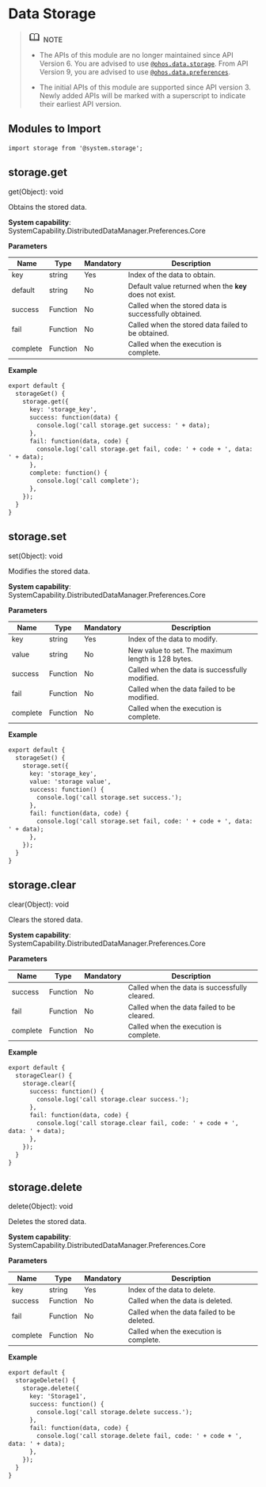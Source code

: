 # Data Storage

> ![icon-note.gif](public_sys-resources/icon-note.gif) **NOTE**<br/>
>
> - The APIs of this module are no longer maintained since API Version 6. You are advised to use [`@ohos.data.storage`](js-apis-data-storage.md). From API Version 9, you are advised to use [`@ohos.data.preferences`](js-apis-data-preferences.md).
>
> - The initial APIs of this module are supported since API version 3. Newly added APIs will be marked with a superscript to indicate their earliest API version.


## Modules to Import


```
import storage from '@system.storage';
```


## storage.get

get(Object): void

Obtains the stored data.

**System capability**: SystemCapability.DistributedDataManager.Preferences.Core

**Parameters**

| Name| Type| Mandatory| Description|
| -------- | -------- | -------- | -------- |
| key | string | Yes| Index of the data to obtain.|
| default | string | No| Default value returned when the **key** does not exist.|
| success | Function | No| Called when the stored data is successfully obtained.|
| fail | Function | No| Called when the stored data failed to be obtained.|
| complete | Function | No| Called when the execution is complete.|

**Example**

```
export default {    
  storageGet() {        
    storage.get({            
      key: 'storage_key',            
      success: function(data) {                
        console.log('call storage.get success: ' + data);            
      },            
      fail: function(data, code) {                
        console.log('call storage.get fail, code: ' + code + ', data: ' + data);            
      },            
      complete: function() {                
        console.log('call complete');            
      },
    });    
  }
}
```


## storage.set

set(Object): void

Modifies the stored data.

**System capability**: SystemCapability.DistributedDataManager.Preferences.Core

**Parameters**

| Name| Type| Mandatory| Description|
| -------- | -------- | -------- | -------- |
| key | string | Yes| Index of the data to modify.|
| value | string | No| New value to set. The maximum length is 128 bytes.|
| success | Function | No| Called when the data is successfully modified.|
| fail | Function | No| Called when the data failed to be modified.|
| complete | Function | No| Called when the execution is complete.|

**Example**

```
export default {    
  storageSet() {        
    storage.set({            
      key: 'storage_key',            
      value: 'storage value',            
      success: function() {                
        console.log('call storage.set success.');            
      },            
      fail: function(data, code) {                
        console.log('call storage.set fail, code: ' + code + ', data: ' + data);            
      },        
    });    
  }
}
```


## storage.clear

clear(Object): void

Clears the stored data.

**System capability**: SystemCapability.DistributedDataManager.Preferences.Core

**Parameters**

| Name| Type| Mandatory| Description|
| -------- | -------- | -------- | -------- |
| success | Function | No| Called when the data is successfully cleared.|
| fail | Function | No| Called when the data failed to be cleared.|
| complete | Function | No| Called when the execution is complete.|

**Example**

```
export default {    
  storageClear() {        
    storage.clear({            
      success: function() {                
        console.log('call storage.clear success.');            
      },            
      fail: function(data, code) {                
        console.log('call storage.clear fail, code: ' + code + ', data: ' + data);            
      },        
    });    
  }
}
```


## storage.delete

delete(Object): void

Deletes the stored data.

**System capability**: SystemCapability.DistributedDataManager.Preferences.Core

**Parameters**

| Name| Type| Mandatory| Description|
| -------- | -------- | -------- | -------- |
| key | string | Yes| Index of the data to delete.|
| success | Function | No| Called when the data is deleted.|
| fail | Function | No| Called when the data failed to be deleted.|
| complete | Function | No| Called when the execution is complete.|

**Example**

```
export default {    
  storageDelete() {        
    storage.delete({            
      key: 'Storage1',            
      success: function() {                
        console.log('call storage.delete success.');            
      },            
      fail: function(data, code) {                
        console.log('call storage.delete fail, code: ' + code + ', data: ' + data);            
      },        
    });    
  }
}
```
